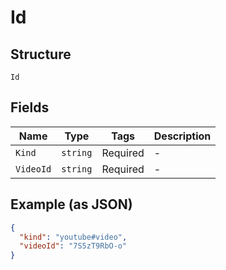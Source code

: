 
# Id

## Structure

`Id`

## Fields

| Name | Type | Tags | Description |
|  --- | --- | --- | --- |
| `Kind` | `string` | Required | - |
| `VideoId` | `string` | Required | - |

## Example (as JSON)

```json
{
  "kind": "youtube#video",
  "videoId": "7S5zT9RbO-o"
}
```

